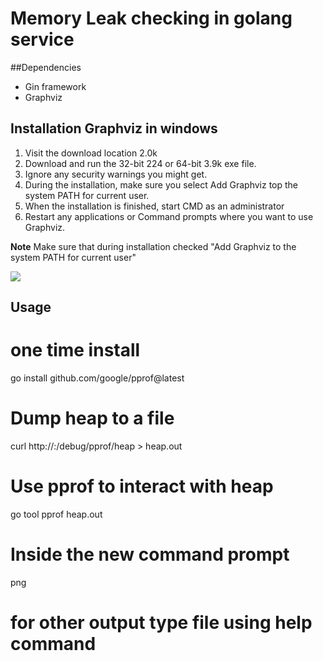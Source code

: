 # Memory Leak checking in golang service

##Dependencies
- Gin framework
- Graphviz

## Installation Graphviz in windows
1. Visit the download location 2.0k
2. Download and run the 32-bit 224 or 64-bit 3.9k exe file.
3. Ignore any security warnings you might get.
4. During the installation, make sure you select Add Graphviz top the system PATH for current user.
5. When the installation is finished, start CMD as an administrator
6. Restart any applications or Command prompts where you want to use Graphviz.

**Note**
Make sure that during installation checked "Add Graphviz to the system PATH for current user"

![](../754680b6a7f66af5318b6deed62a3e8f5c0d34f2.png)

## Usage

# one time install
go install github.com/google/pprof@latest
# Dump heap to a file
curl http://<HOSTNAME>:<PORT>/debug/pprof/heap > heap.out
# Use pprof to interact with heap
go tool pprof heap.out
# Inside the new command prompt
png
# for other output type file using help command